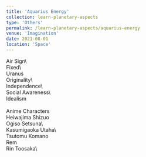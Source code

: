 ```yaml
---
title: 'Aquarius Energy'
collection: learn-planetary-aspects
type: 'Others'
permalink: /learn-planetary-aspects/aquarius-energy
venue: 'Imagination'
date: 2021-08-01
location: 'Space'
---
```


Air Sign\  
Fixed\  
Uranus\
Originality\  
Independence\       
Social Awareness\    
Idealism\
\
Anime Characters\
Heiwajima Shizuo\
Ogiso Setsuna\    
Kasumigaoka Utaha\    
Tsutomu Komano\
Rem\
Rin Toosaka\
